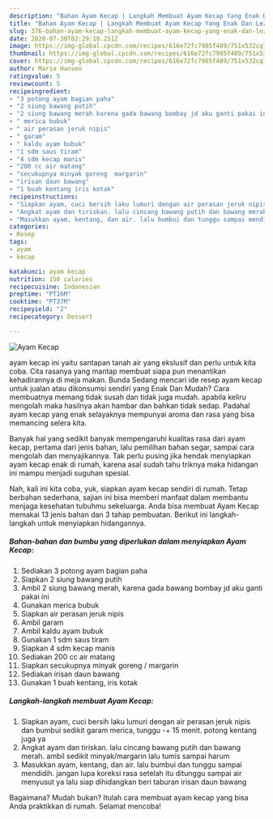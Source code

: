 ```yaml
---
description: "Bahan Ayam Kecap | Langkah Membuat Ayam Kecap Yang Enak Dan Lezat"
title: "Bahan Ayam Kecap | Langkah Membuat Ayam Kecap Yang Enak Dan Lezat"
slug: 376-bahan-ayam-kecap-langkah-membuat-ayam-kecap-yang-enak-dan-lezat
date: 2020-07-30T02:29:18.251Z
image: https://img-global.cpcdn.com/recipes/616e72fc7985f489/751x532cq70/ayam-kecap-foto-resep-utama.jpg
thumbnail: https://img-global.cpcdn.com/recipes/616e72fc7985f489/751x532cq70/ayam-kecap-foto-resep-utama.jpg
cover: https://img-global.cpcdn.com/recipes/616e72fc7985f489/751x532cq70/ayam-kecap-foto-resep-utama.jpg
author: Mario Hansen
ratingvalue: 5
reviewcount: 5
recipeingredient:
- "3 potong ayam bagian paha"
- "2 siung bawang putih"
- "2 siung bawang merah karena gada bawang bombay jd aku ganti pakai ini"
- " merica bubuk"
- " air perasan jeruk nipis"
- " garam"
- " kaldu ayam bubuk"
- "1 sdm saus tiram"
- "4 sdm kecap manis"
- "200 cc air matang"
- "secukupnya minyak goreng  margarin"
- "irisan daun bawang"
- "1 buah kentang iris kotak"
recipeinstructions:
- "Siapkan ayam, cuci bersih laku lumuri dengan air perasan jeruk nipis dan bumbui sedikit garam merica, tunggu -+ 15 menit. potong kentang juga ya"
- "Angkat ayam dan tiriskan. lalu cincang bawang putih dan bawang merah. ambil sedikit minyak/margarin lalu tumis sampai harum"
- "Masukkan ayam, kentang, dan air. lalu bumbui dan tunggu sampai mendidih. jangan lupa koreksi rasa setelah itu ditunggu sampai air menyusut ya lalu siap dihidangkan beri taburan irisan daun bawang"
categories:
- Resep
tags:
- ayam
- kecap

katakunci: ayam kecap 
nutrition: 150 calories
recipecuisine: Indonesian
preptime: "PT16M"
cooktime: "PT37M"
recipeyield: "2"
recipecategory: Dessert

---
```



![Ayam Kecap](https://img-global.cpcdn.com/recipes/616e72fc7985f489/751x532cq70/ayam-kecap-foto-resep-utama.jpg)


ayam kecap ini yaitu santapan tanah air yang ekslusif dan perlu untuk kita coba. Cita rasanya yang mantap membuat siapa pun menantikan kehadirannya di meja makan.
Bunda Sedang mencari ide resep ayam kecap untuk jualan atau dikonsumsi sendiri yang Enak Dan Mudah? Cara membuatnya memang tidak susah dan tidak juga mudah. apabila keliru mengolah maka hasilnya akan hambar dan bahkan tidak sedap. Padahal ayam kecap yang enak selayaknya mempunyai aroma dan rasa yang bisa memancing selera kita.

Banyak hal yang sedikit banyak mempengaruhi kualitas rasa dari ayam kecap, pertama dari jenis bahan, lalu pemilihan bahan segar, sampai cara mengolah dan menyajikannya. Tak perlu pusing jika hendak menyiapkan ayam kecap enak di rumah, karena asal sudah tahu triknya maka hidangan ini mampu menjadi suguhan spesial.




Nah, kali ini kita coba, yuk, siapkan ayam kecap sendiri di rumah. Tetap berbahan sederhana, sajian ini bisa memberi manfaat dalam membantu menjaga kesehatan tubuhmu sekeluarga. Anda bisa membuat Ayam Kecap memakai 13 jenis bahan dan 3 tahap pembuatan. Berikut ini langkah-langkah untuk menyiapkan hidangannya.

<!--inarticleads1-->

##### Bahan-bahan dan bumbu yang diperlukan dalam menyiapkan Ayam Kecap:

1. Sediakan 3 potong ayam bagian paha
1. Siapkan 2 siung bawang putih
1. Ambil 2 siung bawang merah, karena gada bawang bombay jd aku ganti pakai ini
1. Gunakan  merica bubuk
1. Siapkan  air perasan jeruk nipis
1. Ambil  garam
1. Ambil  kaldu ayam bubuk
1. Gunakan 1 sdm saus tiram
1. Siapkan 4 sdm kecap manis
1. Sediakan 200 cc air matang
1. Siapkan secukupnya minyak goreng / margarin
1. Sediakan irisan daun bawang
1. Gunakan 1 buah kentang, iris kotak




<!--inarticleads2-->

##### Langkah-langkah membuat Ayam Kecap:

1. Siapkan ayam, cuci bersih laku lumuri dengan air perasan jeruk nipis dan bumbui sedikit garam merica, tunggu -+ 15 menit. potong kentang juga ya
1. Angkat ayam dan tiriskan. lalu cincang bawang putih dan bawang merah. ambil sedikit minyak/margarin lalu tumis sampai harum
1. Masukkan ayam, kentang, dan air. lalu bumbui dan tunggu sampai mendidih. jangan lupa koreksi rasa setelah itu ditunggu sampai air menyusut ya lalu siap dihidangkan beri taburan irisan daun bawang




Bagaimana? Mudah bukan? Itulah cara membuat ayam kecap yang bisa Anda praktikkan di rumah. Selamat mencoba!
